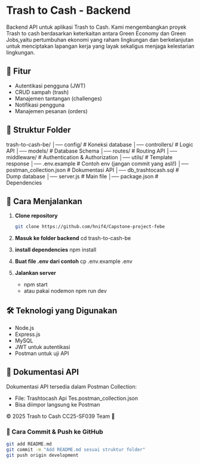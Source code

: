 # Trash to Cash - Backend

Backend API untuk aplikasi Trash to Cash. Kami mengembangkan proyek Trash to cash berdasarkan keterkaitan antara Green Economy dan Green Jobs,yaitu pertumbuhan ekonomi yang raham lingkungan dan berkelanjutan untuk menciptakan lapangan kerja yang layak sekaligus menjaga kelestarian lingkungan.

## 🚀 Fitur
- Autentikasi pengguna (JWT)
- CRUD sampah (trash)
- Manajemen tantangan (challenges)
- Notifikasi pengguna
- Manajemen pesanan (orders)

## 📂 Struktur Folder
trash-to-cash-be/
│── config/          # Koneksi database
│── controllers/     # Logic API
│── models/          # Database Schema
│── routes/          # Routing API
│── middleware/      # Authentication & Authorization
│── utils/           # Template response
│── .env.example     # Contoh env (jangan commit yang asli!)
│── postman_collection.json  # Dokumentasi API
│── db_trashtocash.sql  # Dump database
│── server.js        # Main file
│── package.json     # Dependencies


## 🔧 Cara Menjalankan
1. **Clone repository**
   ```sh
   git clone https://github.com/hnif4/Capstone-project-febe
2. **Masuk ke folder backend**
   cd trash-to-cash-be

3. **install dependencies**
    npm install

4. **Buat file .env dari contoh**
    cp .env.example .env

5. **Jalankan server**
    -  npm start
    -  atau pakai nodemon npm run dev

## 🛠 Teknologi yang Digunakan
-  Node.js
- Express.js
- MySQL
- JWT untuk autentikasi
- Postman untuk uji API

## 📜 Dokumentasi API
Dokumentasi API tersedia dalam Postman Collection:
-  File: Trashtocash Api Tes.postman_collection.json
-  Bisa diimpor langsung ke Postman

© 2025 Trash to Cash CC25-SF039 Team 🚀


### **🔄 Cara Commit & Push ke GitHub**
```sh
git add README.md
git commit -m "Add README.md sesuai struktur folder"
git push origin development
